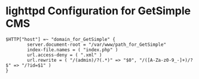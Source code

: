 # lighttpd Configuration for GetSimple CMS

```
$HTTP["host"] =~ "domain_for_GetSimple" {
        server.document-root = "/var/www/path_for_GetSimple"
        index-file.names = ( "index.php" )
        url.access-deny = ( ".xml" )
        url.rewrite = ( "/(admin)/?(.*)" => "$0", "/([A-Za-z0-9_-]+)/?$" => "/?id=$1" )
}
```
